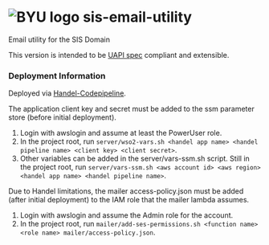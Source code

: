 # ![BYU logo](https://www.hscripts.com/freeimages/logos/university-logos/byu/byu-logo-clipart-128.gif) sis-email-utility
Email utility for the SIS Domain

This version is intended to be [UAPI spec](https://github.com/byu-oit/UAPI-Specification/blob/master/University%20API%20Specification.md) compliant and extensible.

### Deployment Information

Deployed via [Handel-Codepipeline](https://handel-codepipeline.readthedocs.io/en/latest/).

The application client key and secret must be added to the ssm parameter store (before initial deployment).
1. Login with awslogin and assume at least the PowerUser role.
2. In the project root, run `server/wso2-vars.sh <handel app name> <handel pipeline name> <client key> <client secret>`.
3. Other variables can be added in the server/vars-ssm.sh script. Still in the project root, run `server/vars-ssm.sh <aws account id> <aws region> <handel app name> <handel pipeline name>`.

Due to Handel limitations, the mailer access-policy.json must be added (after initial deployment) to the IAM role that the mailer lambda assumes.
1. Login with awslogin and assume the Admin role for the account.
2. In the project root, run `mailer/add-ses-permissions.sh <function name> <role name> mailer/access-policy.json`.

